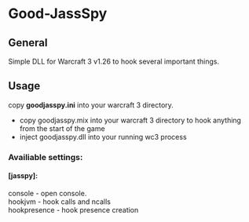 # Good-JassSpy

## General
Simple DLL for Warcraft 3 v1.26 to hook several important things.

## Usage

copy **goodjasspy.ini** into your warcraft 3 directory.

* copy goodjasspy.mix into your warcraft 3 directory to hook anything from the start of the game
* inject goodjasspy.dll into your running wc3 process

### Availiable settings:

#### [jasspy]:
console - open console.\
hookjvm - hook calls and ncalls\
hookpresence - hook presence creation
